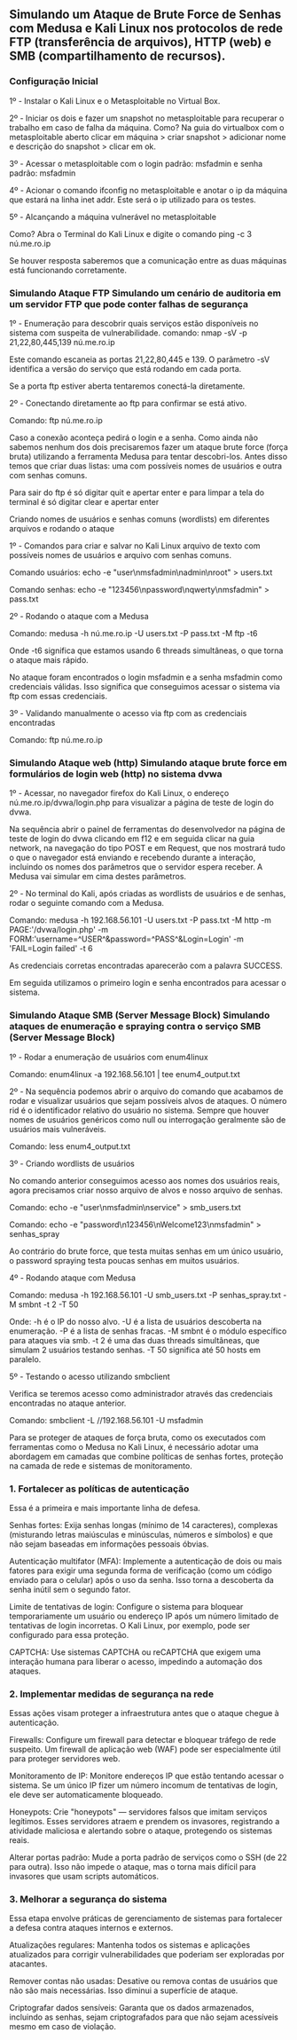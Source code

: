 
## Simulando um Ataque de Brute Force de Senhas com Medusa e Kali Linux nos protocolos de rede FTP (transferência de arquivos), HTTP (web) e SMB (compartilhamento de recursos).


### Configuração Inicial

1º - Instalar o Kali Linux e o Metasploitable no Virtual Box.

2º - Iniciar os dois e fazer um snapshot no metasploitable para recuperar o trabalho em caso de falha da máquina. Como? Na guia do virtualbox com o metasploitable aberto clicar em máquina > criar snapshot > adicionar nome e descrição do snapshot > clicar em ok.

3º - Acessar o metasploitable com o login padrão: msfadmin e senha padrão: msfadmin

4º - Acionar o comando ifconfig no metasploitable e anotar o ip da máquina que estará na linha inet addr. Este será o ip utilizado para os testes.

5º - Alcançando a máquina vulnerável no metasploitable

Como? Abra o Terminal do Kali Linux e digite o comando ping -c 3 nú.me.ro.ip

Se houver resposta saberemos que a comunicação entre as duas máquinas está funcionando corretamente.


### Simulando Ataque FTP Simulando um cenário de auditoria em um servidor FTP que pode conter falhas de segurança

1º - Enumeração para descobrir quais serviços estão disponíveis no sistema com suspeita de vulnerabilidade. comando: nmap -sV -p 21,22,80,445,139 nú.me.ro.ip

Este comando escaneia as portas 21,22,80,445 e 139. O parâmetro -sV identifica a versão do serviço que está rodando em cada porta.

Se a porta ftp estiver aberta tentaremos conectá-la diretamente.

2º - Conectando diretamente ao ftp para confirmar se está ativo.

Comando: ftp nú.me.ro.ip

Caso a conexão aconteça pedirá o login e a senha. Como ainda não sabemos nenhum dos dois precisaremos fazer um ataque brute force (força bruta) utilizando a ferramenta Medusa para tentar descobri-los. Antes disso temos que criar duas listas: uma com possíveis nomes de usuários e outra com senhas comuns.

Para sair do ftp é só digitar quit e apertar enter e para limpar a tela do terminal é só digitar clear e apertar enter

Criando nomes de usuários e senhas comuns (wordlists) em diferentes arquivos e rodando o ataque

1º - Comandos para criar e salvar no Kali Linux arquivo de texto com possíveis nomes de usuários e arquivo com senhas comuns.

Comando usuários: echo -e "user\nmsfadmin\nadmin\nroot" > users.txt

Comando senhas: echo -e "123456\npassword\nqwerty\nmsfadmin" > pass.txt

2º - Rodando o ataque com a Medusa

Comando: medusa -h nú.me.ro.ip -U users.txt -P pass.txt -M ftp -t6

Onde -t6 significa que estamos usando 6 threads simultâneas, o que torna o ataque mais rápido.

No ataque foram encontrados o login msfadmin e a senha msfadmin como credenciais válidas. Isso significa que conseguimos acessar o sistema via ftp com essas credenciais.

3º - Validando manualmente o acesso via ftp com as credenciais encontradas

Comando: ftp nú.me.ro.ip


### Simulando Ataque web (http) Simulando ataque brute force em formulários de login web (http) no sistema dvwa

1º - Acessar, no navegador firefox do Kali Linux, o endereço nú.me.ro.ip/dvwa/login.php para visualizar a página de teste de login do dvwa.

Na sequência abrir o painel de ferramentas do desenvolvedor na página de teste de login do dvwa clicando em f12 e em seguida clicar na guia network, na navegação do tipo POST e em Request, que nos mostrará tudo o que o navegador está enviando e recebendo durante a interação, incluindo os nomes dos parâmetros que o servidor espera receber. A Medusa vai simular em cima destes parâmetros.

2º - No terminal do Kali, após criadas as wordlists de usuários e de senhas, rodar o seguinte comando com a Medusa.

Comando: medusa -h 192.168.56.101 -U users.txt -P pass.txt -M http
-m PAGE:'/dvwa/login.php'
-m FORM:'username=^USER^&password=^PASS^&Login=Login'
-m 'FAIL=Login failed' -t 6

As credenciais corretas encontradas aparecerão com a palavra SUCCESS.

Em seguida utilizamos o primeiro login e senha encontrados para acessar o sistema.


### Simulando Ataque SMB (Server Message Block) Simulando ataques de enumeração e spraying contra o serviço SMB (Server Message Block)

1º - Rodar a enumeração de usuários com enum4linux

Comando: enum4linux -a 192.168.56.101 | tee enum4_output.txt

2º - Na sequência podemos abrir o arquivo do comando que acabamos de rodar e visualizar usuários que sejam possíveis alvos de ataques. O número rid é o identificador relativo do usuário no sistema. Sempre que houver nomes de usuários genéricos como null ou interrogação geralmente são de usuários mais vulneráveis.

Comando: less enum4_output.txt

3º - Criando wordlists de usuários

No comando anterior conseguimos acesso aos nomes dos usuários reais, agora precisamos criar nosso arquivo de alvos e nosso arquivo de senhas.

Comando: echo -e "user\nmsfadmin\nservice" > smb_users.txt

Comando: echo -e "password\n123456\nWelcome123\nmsfadmin" > senhas_spray

Ao contrário do brute force, que testa muitas senhas em um único usuário, o password spraying testa poucas senhas em muitos usuários.

4º - Rodando ataque com Medusa

Comando: medusa -h 192.168.56.101 -U smb_users.txt -P senhas_spray.txt -M smbnt -t 2 -T 50

Onde: -h é o IP do nosso alvo. -U é a lista de usuários descoberta na enumeração. -P é a lista de senhas fracas. -M smbnt é o módulo específico para ataques via smb. -t 2 é uma das duas threads simultâneas, que simulam 2 usuários testando senhas. -T 50 significa até 50 hosts em paralelo.

5º - Testando o acesso utilizando smbclient

Verifica se teremos acesso como administrador através das credenciais encontradas no ataque anterior.

Comando: smbclient -L //192.168.56.101 -U msfadmin



Para se proteger de ataques de força bruta, como os executados com ferramentas como o Medusa no Kali Linux, é necessário adotar uma abordagem em camadas que combine políticas de senhas fortes, proteção na camada de rede e sistemas de monitoramento. 

### 1. Fortalecer as políticas de autenticação
   
Essa é a primeira e mais importante linha de defesa.

Senhas fortes: Exija senhas longas (mínimo de 14 caracteres), complexas (misturando letras maiúsculas e minúsculas, números e símbolos) e que não sejam baseadas em informações pessoais óbvias.

Autenticação multifator (MFA): Implemente a autenticação de dois ou mais fatores para exigir uma segunda forma de verificação (como um código enviado para o celular) após o uso da senha. Isso torna a descoberta da senha inútil sem o segundo fator.

Limite de tentativas de login: Configure o sistema para bloquear temporariamente um usuário ou endereço IP após um número limitado de tentativas de login incorretas. O Kali Linux, por exemplo, pode ser configurado para essa proteção.

CAPTCHA: Use sistemas CAPTCHA ou reCAPTCHA que exigem uma interação humana para liberar o acesso, impedindo a automação dos ataques. 

### 2. Implementar medidas de segurança na rede
   
Essas ações visam proteger a infraestrutura antes que o ataque chegue à autenticação. 

Firewalls: Configure um firewall para detectar e bloquear tráfego de rede suspeito. Um firewall de aplicação web (WAF) pode ser especialmente útil para proteger servidores web.

Monitoramento de IP: Monitore endereços IP que estão tentando acessar o sistema. Se um único IP fizer um número incomum de tentativas de login, ele deve ser automaticamente bloqueado.

Honeypots: Crie "honeypots" — servidores falsos que imitam serviços legítimos. Esses servidores atraem e prendem os invasores, registrando a atividade maliciosa e alertando sobre o ataque, protegendo os sistemas reais.

Alterar portas padrão: Mude a porta padrão de serviços como o SSH (de 22 para outra). Isso não impede o ataque, mas o torna mais difícil para invasores que usam scripts automáticos. 

### 3. Melhorar a segurança do sistema
   
Essa etapa envolve práticas de gerenciamento de sistemas para fortalecer a defesa contra ataques internos e externos.

Atualizações regulares: Mantenha todos os sistemas e aplicações atualizados para corrigir vulnerabilidades que poderiam ser exploradas por atacantes.

Remover contas não usadas: Desative ou remova contas de usuários que não são mais necessárias. Isso diminui a superfície de ataque.

Criptografar dados sensíveis: Garanta que os dados armazenados, incluindo as senhas, sejam criptografados para que não sejam acessíveis mesmo em caso de violação.


